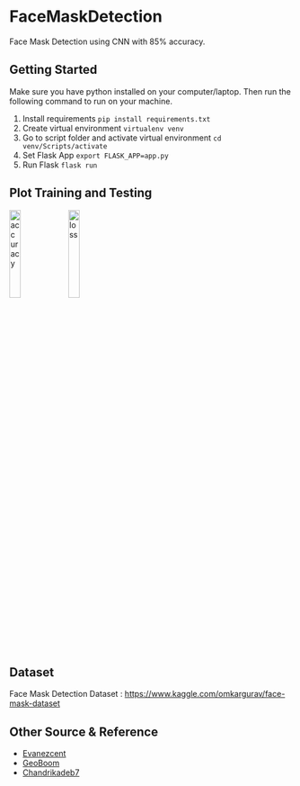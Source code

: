 # FaceMaskDetection

Face Mask Detection using CNN with 85% accuracy.

## Getting Started

Make sure you have python installed on your computer/laptop. Then run the following command to run on your machine.

1. Install requirements `pip install requirements.txt`
2. Create virtual environment `virtualenv venv`
3. Go to script folder and activate virtual environment `cd venv/Scripts/activate`
4. Set Flask App `export FLASK_APP=app.py`
5. Run Flask `flask run`

## Plot Training and Testing
<p float="left">
    <img src='/img/plot_accuracy.png' alt="accuracy" width="20%" height="auto">
    <img src='/img/plot_loss.png' alt="loss" width="20%" height="auto">
</p>

## Dataset

Face Mask Detection Dataset : https://www.kaggle.com/omkargurav/face-mask-dataset

## Other Source & Reference

* <a href='https://github.com/evanezcent/Face-Mask-Detection'>Evanezcent</a>
* <a href='https://github.com/geoboom/facemask-workshop'>GeoBoom</a>
* <a href='https://github.com/chandrikadeb7/Face-Mask-Detection'>Chandrikadeb7</a>
